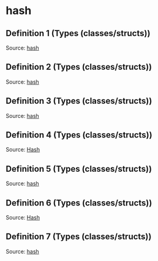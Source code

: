 # hash

## Definition 1 (Types (classes/structs))

Source: [hash](../../../csrc/bfs.h#L32)

## Definition 2 (Types (classes/structs))

Source: [hash](../../../csrc/dynamic_transform.h#L329)

## Definition 3 (Types (classes/structs))

Source: [hash](../../../csrc/expr_simplifier.cpp#L33)

## Definition 4 (Types (classes/structs))

Source: [Hash](../../../csrc/host_ir/pass/stream_parallel_type.cpp#L134)

## Definition 5 (Types (classes/structs))

Source: [hash](../../../csrc/id_model/loop_promotion.h#L88)

## Definition 6 (Types (classes/structs))

Source: [Hash](../../../csrc/multidevice/ipc_handle.h#L110)

## Definition 7 (Types (classes/structs))

Source: [hash](../../../csrc/parallel_dimension_map.cpp#L28)

